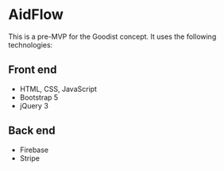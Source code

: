 # AidFlow
This is a pre-MVP for the Goodist concept. It uses the following technologies:

## Front end
- HTML, CSS, JavaScript
- Bootstrap 5
- jQuery 3

## Back end
- Firebase
- Stripe